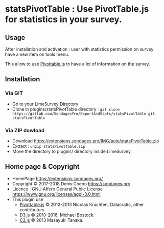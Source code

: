 # statsPivotTable : Use PivotTable.js for statistics in your survey. #

## Usage

After installation and activation : user with statistics permission on survey have a new item on tools menu.

This allow to use [Pivottable.js](https://pivottable.js.org) to have a lot of information on the survey.

## Installation

### Via GIT
- Go to your LimeSurvey Directory
- Clone in plugins/statsPivotTable directory : `git clone https://gitlab.com/SondagesPro/ExportAndStats/statsPivotTable.git statsPivotTable`

### Via ZIP dowload
- Download <https://extensions.sondages.pro/IMG/auto/statsPivotTable.zip>
- Extract : `unzip statsPivotTable.zip`
- Move the directory to  plugins/ directory inside LimeSurvey

## Home page & Copyright
- HomePage <https://extensions.sondages.pro/>
- Copyright © 2017-2018 Denis Chenu <https://sondages.pro>
- Licence : GNU Affero General Public License <https://www.gnu.org/licenses/agpl-3.0.html>
- This plugin use
    - [Pivottable.js](https://pivottable.js.org) © 2012-2013 Nicolas Kruchten, Datacratic, other contributors.
    - [D3.js](https://d3js.org/) © 2010-2016, Michael Bostock.
    - [C3.js](http://c3js.org//) © 2013 Masayuki Tanaka.
